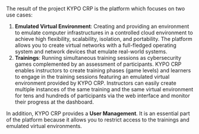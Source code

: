 The result of the project KYPO CRP is the platform which focuses on two use cases:

1. **Emulated Virtual Environment**: Creating and providing an environment to emulate computer infrastructures in a controlled cloud environment to achieve high flexibility, scalability, isolation, and portability. The platform allows you to create virtual networks with a full-fledged operating system and network devices that emulate real-world systems.
2. **Trainings**: Running simultaneous training sessions as cybersecurity games complemented by an assessment of participants. KYPO CRP enables instructors to create training phases (game levels) and learners to engage in the training sessions featuring an emulated virtual environment provided by KYPO CRP. Instructors can easily create multiple instances of the same training and the same virtual environment for tens and hundreds of participants via the web interface and monitor their progress at the dashboard.


In addition, KYPO CRP provides a **User Management**. It is an essential part of the platform because it allows you to restrict access to the trainings and emulated virtual environments.
